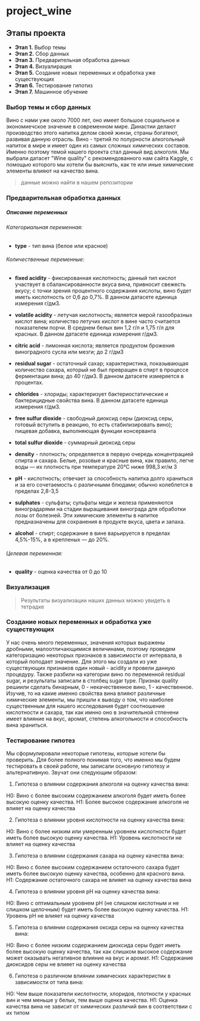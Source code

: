 # project_wine

## Этапы проекта
- **Этап 1.** Выбор темы
- **Этап 2.** Сбор данных
- **Этап 3.** Предварительная обработка данных
- **Этап 4.** Визуалиpация
- **Этап 5.** Создание новых переменных и обработка уже существующих
- **Этап 6.** Тестирование гипотиз 
- **Этап 7.** Машинное обучение
 
### Выбор темы и сбор данных
Вино с нами уже около 7000 лет, оно имеет большое социальное и экономиечское значение в современном мире. Династии делают производство этого напитка делом своей жинзи, страны богатеют, развивая данную отрасль. Вино - третий по полурности алкогольный напиток в мире и имеет один из самых сложных химических составов. Именно поэтому темой нашего проекта стал данный вид алкоголя. 
Мы выбрали датасет "Wine quality" с рекомендованного нам сайта Kaggle, с помощью которого мы хотели бы выяснить, как те или иные химические элементы влияют на качество вина. 
> данные можно найти в нашем репозитории

### Предварительная обработка данных

##### Описание переменных

###### Категориальная переменная: 

- __type__ - тип вина (белое или красное)

###### Количественные переменные: 

- __fixed acidity__ - фиксированная кислотность; данный тип кислот участвует в сбалансированности вкуса вина, привносит свежесть вкусу; с точки зрения процентного содержания кислоты, вино будет иметь кислотность от 0,6 до 0,7%. В данном датасете единица измерения г/дм3.

- __volatile acidity__ - летучая кислотность; является мерой газообразных кислот вина; количество летучих кислот в вине часто считается показателем порчи. В среднем белых вин 1,2 г/л и 1,75 г/л для красных. В данном датасете единица измерения г/дм3.

- __citric acid__	- лимонная кислота; является продуктом брожения виноградного сусла или мезги; до 2 г/дм3

- __residual sugar__ - остаточный сахар; характеристика, показывающая количество сахара, который не был превращен в спирт в процессе ферментации вина; до 40 г/дм3. В данном датасете измеряется в процентах.

- __chlorides__ - хлориды; характеризует бактериостатические и бактерицидные свойства вина. В данном датасете единица измерения г/дм3.

- __free sulfur dioxide__	- свободный диоксид серы (диоксид серы, готовый вступить в реакцию, то есть стабилизировать вино); пищевая добавка, выполняющая функции консерванта

- __total sulfur dioxide__ -  суммарный диоксид серы

- __density__	- плотность; определяется в первую очередь концентрацией спирта и сахара. Белые, розовые и красные вина, как правило, легче воды — их плотность при температуре 20°С ниже 998,3 кг/м 3

- __pH__ - кислотность; отвечает за способность напитка долго храниться и за его сочетаемость с различными блюдами; обычно колеблется в пределах 2,8-3,5

- __sulphates__ - сульфаты; сульфаты меди и железа применяются виноградарями на стадии выращивания винограда для обработки лозы от болезней. Эти химические элементы в напитке предназначены для сохранения в продукте вкуса, цвета и запаха.

- __alcohol__	- спирт; содержание в вине варьируется в пределах 4,5%-15%, а в крепленых — до 20%. 

###### Целевая переменная:

- __quality__ - оценка качества от 0 до 10

### Визуализация
> Результаты визуализации наших данных можно увидеть в тетрадке 

### Создание новых переменных и обработка уже существующих
У нас очень много переменных, значения которых выражены дробными, малоотличающимися величинами, поэтому проведем категоризацию некоторых признаков в зависимости от интервала, в который поподает значение. Для этого мы создали из уже существующих признаков один новый - acidity и провели данную процедуру. Также разбили на категории вино по переменной residual sugar, и результаты записали в столбец sugar type. Признак quality решиили сделать бинарным, 0 - некачественное вино, 1 - качественное. 
Изучив, то на какие именно свойства вина влияют различные химические элементы, мы пришли к выводу о том, что наиболее существенным для нашего исследования будет соотношение кислотности и сахара, так как имнно оно в значительной стпенени имеет влияние на вкус, аромат, степень алкогольности и способность вина храниться.

### Тестирование гипотез

Мы сформулировали некоторые гипотезы, которые хотели бы проверить.  Для более полного понимая того, что именно мы будем тестировать в своей работе, мы записали основную гипотезу и альтернативную. Звучат они следующим образом: 

1. Гипотеза о влиянии содержания алкоголя на оценку качества вина:  

Н0:  Вино с более высоким содержанием алкоголя будет иметь более высокую оценку качества. 
Н1: Более высокое содержание алкоголя не влияет на оценку качества

2. Гипотеза о влиянии уровня кислотности на оценку качества вина: 

Н0: Вино с более низким или умеренным уровнем кислотности будет иметь более высокую оценку качества. 
Н1: Уровень кислотности не влияет на оценку качества 

3. Гипотеза о влиянии содержания сахара на оценку качества вина: 

Н0: Вино с более высоким содержанием остаточного сахара будет иметь более высокую оценку качества, особенно для красного вина. 
Н1: Содержание остаточного сахара не влияет на оценку качества вина

4. Гипотеза о влиянии уровня pH на оценку качества вина: 

Н0: Вино с оптимальным уровнем pH (не слишком кислотным и не слишком щелочным) будет иметь более высокую оценку качества. 
Н1: Уровень pH не влияет на оценку качества

5. Гипотеза о влиянии содержания оксида серы на оценку качества вина: 

Н0: Вино с более низким содержанием диоксида серы будет иметь более высокую оценку качества, так как слишком высокое содержание может оказывать негативное влияние на вкус и аромат. 
Н1: Содержание диоксидов серы не влияет на оценку качества 

6. Гипотеза о различном влиянии химических характеристик в зависимости от типа вина: 

Н0: Чем выше показатели кислотности, хлоридов, плотности у красных вин и чем меньше у белых, тем выше оценка качества. 
Н1: Оценка качества вина не зависит от химических различий вин в соответствии с их типом

